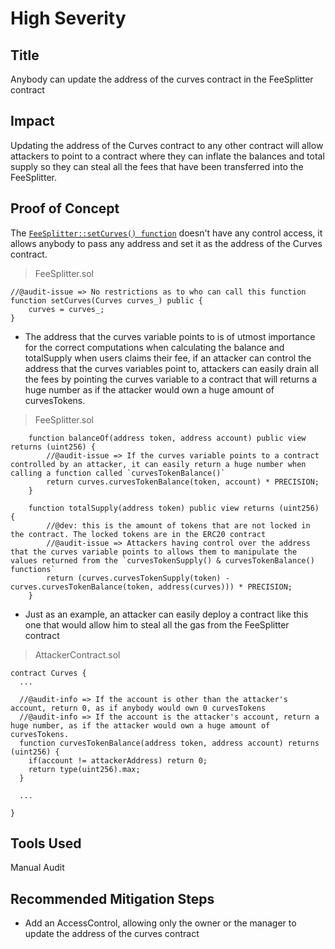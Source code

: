 # High Severity

## Title
Anybody can update the address of the curves contract in the FeeSplitter contract

## Impact
Updating the address of the Curves contract to any other contract will allow attackers to point to a contract where they can inflate the balances and total supply so they can steal all the fees that have been transferred into the FeeSplitter.


## Proof of Concept
The [`FeeSplitter::setCurves() function`](https://github.com/code-423n4/2024-01-curves/blob/main/contracts/FeeSplitter.sol#L35-L37) doesn't have any control access, it allows anybody to pass any address and set it as the address of the Curves contract.

> FeeSplitter.sol
```solidity
//@audit-issue => No restrictions as to who can call this function
function setCurves(Curves curves_) public {
    curves = curves_;
}
```

- The address that the curves variable points to is of utmost importance for the correct computations when calculating the balance and totalSupply when users claims their fee, if an attacker can control the address that the curves variables point to, attackers can easily drain all the fees by pointing the curves variable to a contract that will returns a huge number as if the attacker would own a huge amount of curvesTokens.

> FeeSplitter.sol
```solidity
    function balanceOf(address token, address account) public view returns (uint256) {
        //@audit-issue => If the curves variable points to a contract controlled by an attacker, it can easily return a huge number when calling a function called `curvesTokenBalance()`
        return curves.curvesTokenBalance(token, account) * PRECISION;
    }

    function totalSupply(address token) public view returns (uint256) {
        //@dev: this is the amount of tokens that are not locked in the contract. The locked tokens are in the ERC20 contract
        //@audit-issue => Attackers having control over the address that the curves variable points to allows them to manipulate the values returned from the `curvesTokenSupply() & curvesTokenBalance() functions`
        return (curves.curvesTokenSupply(token) - curves.curvesTokenBalance(token, address(curves))) * PRECISION;
    }
```

- Just as an example, an attacker can easily deploy a contract like this one that would allow him to steal all the gas from the FeeSplitter contract
> AttackerContract.sol
```solidity
contract Curves {
  ...

  //@audit-info => If the account is other than the attacker's account, return 0, as if anybody would own 0 curvesTokens
  //@audit-info => If the account is the attacker's account, return a huge number, as if the attacker would own a huge amount of curvesTokens.
  function curvesTokenBalance(address token, address account) returns (uint256) {
    if(account != attackerAddress) return 0;
    return type(uint256).max;
  }

  ...

}
```

## Tools Used
Manual Audit

## Recommended Mitigation Steps
- Add an AccessControl, allowing only the owner or the manager to update the address of the curves contract